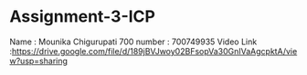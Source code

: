 # Assignment-3-ICP
Name : Mounika Chigurupati
700 number : 700749935
Video Link :https://drive.google.com/file/d/189jBVJwoy02BFsopVa30GnIVaAgcpktA/view?usp=sharing

